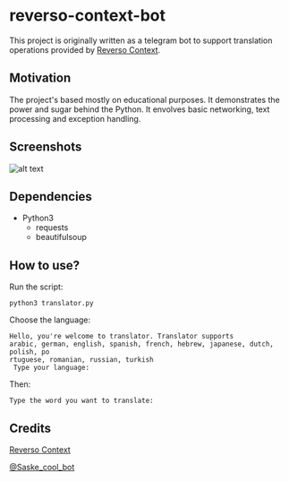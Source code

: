 # reverso-context-bot
This project is originally written as a telegram bot to support translation operations provided by [Reverso Context](https://context.reverso.net/).
## Motivation
The project's based mostly on educational purposes. It demonstrates the power and sugar behind the Python. It envolves basic networking, text processing and exception handling.
## Screenshots
![alt text](https://github.com/goeth/reverso-context-bot/blob/master/preview/stage5.gif)
## Dependencies
* Python3
  * requests
  * beautifulsoup
## How to use?
Run the script:
```
python3 translator.py
```
Choose the language:
```
Hello, you're welcome to translator. Translator supports
arabic, german, english, spanish, french, hebrew, japanese, dutch, polish, po
rtuguese, romanian, russian, turkish
 Type your language:
```
Then:
```
Type the word you want to translate:
```
## Credits
[Reverso Context](https://context.reverso.net/)

[@Saske_cool_bot](https://t.me/saske_cool_bot)
